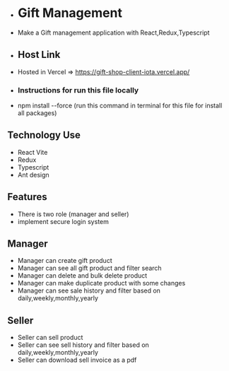 - # Gift Management
- Make a Gift management application with React,Redux,Typescript

- ## Host Link
- Hosted in Vercel => https://gift-shop-client-iota.vercel.app/

- ### Instructions for run this file locally
- npm install --force (run this command in terminal for this file for install all packages)

## Technology Use

- React Vite
- Redux
- Typescript
- Ant design

## Features

- There is two role (manager and seller)
- implement secure login system

## Manager

- Manager can create gift product
- Manager can see all gift product and filter search
- Manager can delete and bulk delete product
- Manager can make duplicate product with some changes
- Manager can see sale history and filter based on daily,weekly,monthly,yearly

## Seller

- Seller can sell product
- Seller can see sell history and filter based on daily,weekly,monthly,yearly
- Seller can download sell invoice as a pdf
